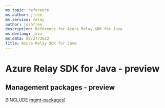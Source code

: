 ```yaml
---
ms.topic: reference
ms.author: jfree
ms.service: relay
author: joshfree
description: Reference for Azure Relay SDK for Java
ms.devlang: java
ms.data: 08/27/2022
title: Azure Relay SDK for Java
---
```

# Azure Relay SDK for Java - preview

## Management packages - preview
[!INCLUDE [mgmt-packages](relay-mgmt-index.md)]